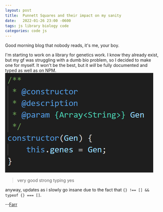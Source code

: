 ```yaml
---
layout: post
title:  Punnett Squares and their impact on my sanity
date:   2022-01-26 23:00 -0600
tags: js library biology code
categories: code js
---
```

Good morning blog that nobody reads, it's me, your boy.

I'm starting to work on a library for genetics work.  I know they already exist, but my gf was struggling with a dumb bio problem, so I decided to make one for myself.  It won't be the best, but it *will* be fully documented and typed as well as on NPM.
![Strong typing at work](/assets/images/20220126/strongtyping.png)
> very good strong typing yes

anyway, updates as i slowly go insane due to the fact that `{} !== [] && typeof {} === []`.

--[Farr]()